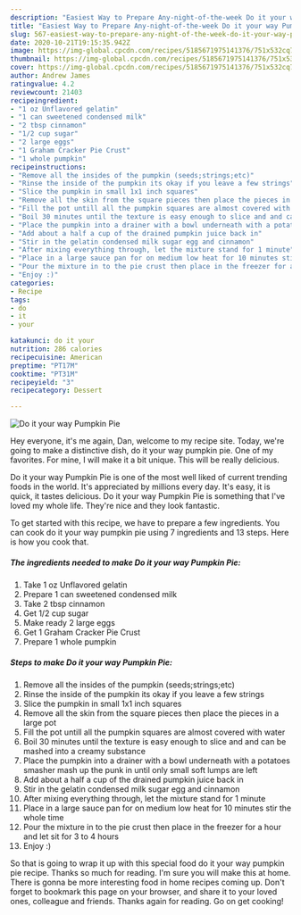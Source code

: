 ```yaml
---
description: "Easiest Way to Prepare Any-night-of-the-week Do it your way Pumpkin Pie"
title: "Easiest Way to Prepare Any-night-of-the-week Do it your way Pumpkin Pie"
slug: 567-easiest-way-to-prepare-any-night-of-the-week-do-it-your-way-pumpkin-pie
date: 2020-10-21T19:15:35.942Z
image: https://img-global.cpcdn.com/recipes/5185671975141376/751x532cq70/do-it-your-way-pumpkin-pie-recipe-main-photo.jpg
thumbnail: https://img-global.cpcdn.com/recipes/5185671975141376/751x532cq70/do-it-your-way-pumpkin-pie-recipe-main-photo.jpg
cover: https://img-global.cpcdn.com/recipes/5185671975141376/751x532cq70/do-it-your-way-pumpkin-pie-recipe-main-photo.jpg
author: Andrew James
ratingvalue: 4.2
reviewcount: 21403
recipeingredient:
- "1 oz Unflavored gelatin"
- "1 can sweetened condensed milk"
- "2 tbsp cinnamon"
- "1/2 cup sugar"
- "2 large eggs"
- "1 Graham Cracker Pie Crust"
- "1 whole pumpkin"
recipeinstructions:
- "Remove all the insides of the pumpkin (seeds;strings;etc)"
- "Rinse the inside of the pumpkin its okay if you leave a few strings"
- "Slice the pumpkin in small 1x1 inch squares"
- "Remove all the skin from the square pieces then place the pieces in a large pot"
- "Fill the pot untill all the pumpkin squares are almost covered with water"
- "Boil 30 minutes until the texture is easy enough to slice and and can be mashed into a creamy substance"
- "Place the pumpkin into a drainer with a bowl underneath with a potatoes smasher mash up the punk in until only small soft lumps are left"
- "Add about a half a cup of the drained pumpkin juice back in"
- "Stir in the gelatin condensed milk sugar egg and cinnamon"
- "After mixing everything through, let the mixture stand for 1 minute"
- "Place in a large sauce pan for on medium low heat for 10 minutes stir the whole time"
- "Pour the mixture in to the pie crust then place in the freezer for a hour and let sit for 3 to 4 hours"
- "Enjoy :)"
categories:
- Recipe
tags:
- do
- it
- your

katakunci: do it your 
nutrition: 286 calories
recipecuisine: American
preptime: "PT17M"
cooktime: "PT31M"
recipeyield: "3"
recipecategory: Dessert

---
```



![Do it your way Pumpkin Pie](https://img-global.cpcdn.com/recipes/5185671975141376/751x532cq70/do-it-your-way-pumpkin-pie-recipe-main-photo.jpg)

Hey everyone, it's me again, Dan, welcome to my recipe site. Today, we're going to make a distinctive dish, do it your way pumpkin pie. One of my favorites. For mine, I will make it a bit unique. This will be really delicious.



Do it your way Pumpkin Pie is one of the most well liked of current trending foods in the world. It's appreciated by millions every day. It's easy, it is quick, it tastes delicious. Do it your way Pumpkin Pie is something that I've loved my whole life. They're nice and they look fantastic.


To get started with this recipe, we have to prepare a few ingredients. You can cook do it your way pumpkin pie using 7 ingredients and 13 steps. Here is how you cook that.

<!--inarticleads1-->

##### The ingredients needed to make Do it your way Pumpkin Pie:

1. Take 1 oz Unflavored gelatin
1. Prepare 1 can sweetened condensed milk
1. Take 2 tbsp cinnamon
1. Get 1/2 cup sugar
1. Make ready 2 large eggs
1. Get 1 Graham Cracker Pie Crust
1. Prepare 1 whole pumpkin




<!--inarticleads2-->

##### Steps to make Do it your way Pumpkin Pie:

1. Remove all the insides of the pumpkin (seeds;strings;etc)
1. Rinse the inside of the pumpkin its okay if you leave a few strings
1. Slice the pumpkin in small 1x1 inch squares
1. Remove all the skin from the square pieces then place the pieces in a large pot
1. Fill the pot untill all the pumpkin squares are almost covered with water
1. Boil 30 minutes until the texture is easy enough to slice and and can be mashed into a creamy substance
1. Place the pumpkin into a drainer with a bowl underneath with a potatoes smasher mash up the punk in until only small soft lumps are left
1. Add about a half a cup of the drained pumpkin juice back in
1. Stir in the gelatin condensed milk sugar egg and cinnamon
1. After mixing everything through, let the mixture stand for 1 minute
1. Place in a large sauce pan for on medium low heat for 10 minutes stir the whole time
1. Pour the mixture in to the pie crust then place in the freezer for a hour and let sit for 3 to 4 hours
1. Enjoy :)




So that is going to wrap it up with this special food do it your way pumpkin pie recipe. Thanks so much for reading. I'm sure you will make this at home. There is gonna be more interesting food in home recipes coming up. Don't forget to bookmark this page on your browser, and share it to your loved ones, colleague and friends. Thanks again for reading. Go on get cooking!
